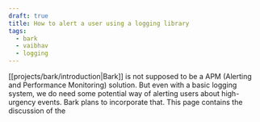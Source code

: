 ```yaml
---
draft: true
title: How to alert a user using a logging library
tags:
  - bark
  - vaibhav
  - logging
---
```

[[projects/bark/introduction|Bark]] is not supposed to be a APM (Alerting and Performance Monitoring) solution. But even with a basic logging system, we do need some potential way of alerting users about high-urgency events. Bark plans to incorporate that. This page contains the discussion of the 